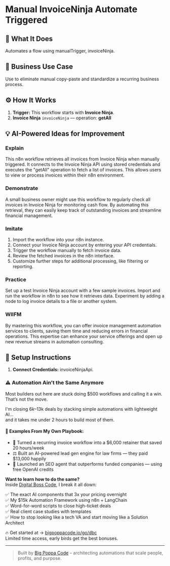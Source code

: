 # Manual InvoiceNinja Automate Triggered
  ## 🚀 What It Does
  Automates a flow using manualTrigger, invoiceNinja.
  
  ## 💼 Business Use Case
  Use to eliminate manual copy-paste and standardize a recurring business process.
  
  ## ⚙️ How It Works
  1. **Trigger:** This workflow starts with **Invoice Ninja**.
  2. **Invoice Ninja** `invoiceNinja` — operation: **getAll**
  
  ## 💡 AI-Powered Ideas for Improvement
  ### Explain
This n8n workflow retrieves all invoices from Invoice Ninja when manually triggered. It connects to the Invoice Ninja API using stored credentials and executes the "getAll" operation to fetch a list of invoices. This allows users to view or process invoices within their n8n environment.

### Demonstrate
A small business owner might use this workflow to regularly check all invoices in Invoice Ninja for monitoring cash flow. By automating this retrieval, they can easily keep track of outstanding invoices and streamline financial management.

### Imitate
1. Import the workflow into your n8n instance.
2. Connect your Invoice Ninja account by entering your API credentials.
3. Trigger the workflow manually to fetch invoice data.
4. Review the fetched invoices in the n8n interface.
5. Customize further steps for additional processing, like filtering or reporting.

### Practice
Set up a test Invoice Ninja account with a few sample invoices. Import and run the workflow in n8n to see how it retrieves data. Experiment by adding a node to log invoice details to a file or another system.

### WIIFM
By mastering this workflow, you can offer invoice management automation services to clients, saving them time and reducing errors in financial operations. This expertise can enhance your service offerings and open up new revenue streams in automation consulting.
  
  ## 🔧 Setup Instructions
  1. **Connect Credentials:** invoiceNinjaApi.
  
### ⚠️ Automation Ain’t the Same Anymore

Most builders out here are stuck doing $500 workflows and calling it a win.  
That’s not the move.  

I'm closing $6k–$13k deals by stacking simple automations with lightweight AI...  
and it takes me under 2 hours to build most of them.

#### 🧠 Examples From My Own Playbook:
- 🔁 Turned a recurring invoice workflow into a $6,000 retainer that saved 20 hours/week  
- ⚖️ Built an AI-powered lead gen engine for law firms — they paid $13,000 happily  
- 🚀 Launched an SEO agent that outperforms funded companies — using free OpenAI credits  

**Want to learn how to do the same?**  
Inside [Digital Boss Code](https://bigpoppacode.io/go/dbc), I break it all down:

✅ The exact AI components that 3x your pricing overnight  
✅ My $15k Automation Framework using n8n + LangChain  
✅ Word-for-word scripts to close high-ticket deals  
✅ Real client case studies with templates  
✅ How to stop looking like a tech VA and start moving like a Solution Architect  

🔥 Get started at → [bigpoppacode.io/go/dbc](https://bigpoppacode.io/go/dbc)  
Limited time access, early birds get the best bonuses.

---
> Built by [Big Poppa Code](https://bigpoppacode.io) – architecting automations that scale people, profits, and purpose.
  